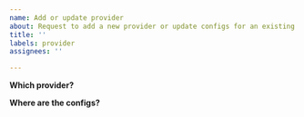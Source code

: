 ```yaml
---
name: Add or update provider
about: Request to add a new provider or update configs for an existing provider.
title: ''
labels: provider
assignees: ''

---
```


**Which provider?**
<!-- Name the provider you want updated -->


**Where are the configs?**
<!-- Most providers supply a .zip file containing all configs and certificates. Please provide a link to the .ovpn config bundle -->


